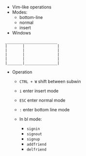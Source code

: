 - Vim-like operations
- Modes:
  - bottom-line
  - normal
  - insert
- Windows
```
________________________
|       |               |
|       |               |
|       |               |
|       |               |
|_______|_______________|
```

- Operation
  - `CTRL + W` shift between subwin
  - `i` enter insert mode
  - `ESC` enter normal mode
  - `:` enter bottom line mode

  - In bl mode:
    - `signin`
    - `signout`
    - `signup`
    - `addfriend`
     - `delfriend`